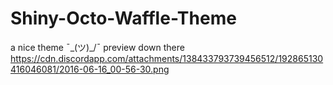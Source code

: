 # Shiny-Octo-Waffle-Theme
a nice theme ¯\_(ツ)_/¯ preview down there
https://cdn.discordapp.com/attachments/138433793739456512/192865130416046081/2016-06-16_00-56-30.png
